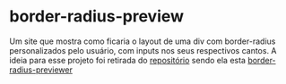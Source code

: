 # border-radius-preview
Um site que mostra como ficaria o layout de uma div com border-radius personalizados pelo usuário, com inputs nos seus respectivos cantos.
A ideia para esse projeto foi retirada do [repositório](https://github.com/florinpop17/app-ideas) sendo ela esta [border-radius-previewer](https://github.com/florinpop17/app-ideas/blob/master/Projects/1-Beginner/Border-Radius-Previewer.md)
